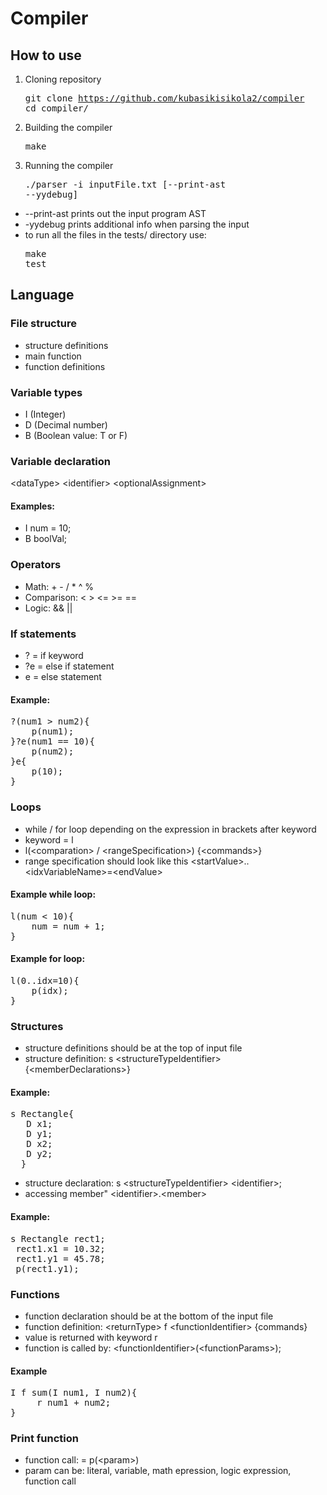 # Compiler 

## How to use 

1)  Cloning repository  <pre>git clone https://github.com/kubasikisikola2/compiler
 cd compiler/ </pre>
2)  Building the compiler  <pre>make</pre>
3)  Running the compiler <pre>./parser -i inputFile.txt [--print-ast --yydebug]</pre>
- --print-ast prints out the input program AST
- -yydebug prints additional info when parsing the input
- to run all the files in the tests/ directory use: <pre>make test</pre>
## Language
### File structure
- structure definitions
- main function
- function definitions
### Variable types
- I (Integer)
- D (Decimal number)
- B (Boolean value: T or F)
### Variable declaration
\<dataType\> \<identifier\> \<optionalAssignment\>  
#### Examples:  
- I num = 10;
- B boolVal;
### Operators
- Math: \+ \- / * ^ %
- Comparison: < > <= >= ==
- Logic: && ||
### If statements
- ? = if keyword
- ?e = else if statement
- e = else statement
#### Example:
<pre>?(num1 > num2){ 
    p(num1); 
}?e(num1 == 10){ 
    p(num2);
}e{ 
    p(10); 
}</pre>
### Loops
- while / for loop depending on the expression in brackets after keyword
- keyword = l
- l(\<comparation\> / \<rangeSpecification\>) {\<commands\>}
- range specification should look like this \<startValue\>..\<idxVariableName\>=\<endValue\>
#### Example while loop:
<pre>l(num < 10){
    num = num + 1;
}</pre>
#### Example for loop:
<pre>l(0..idx=10){
    p(idx);
}</pre>
### Structures
- structure definitions should be at the top of input file
- structure definition: s \<structureTypeIdentifier\> {\<memberDeclarations\>}
 #### Example:
 <pre>s Rectangle{
   D x1;
   D y1;
   D x2;
   D y2;
  }</pre>
- structure declaration: s \<structureTypeIdentifier\> \<identifier\>;
- accessing member" \<identifier\>.\<member\>
 #### Example:
 <pre>s Rectangle rect1;
 rect1.x1 = 10.32;
 rect1.y1 = 45.78;
 p(rect1.y1);</pre>
 ### Functions
- function declaration should be at the bottom of the input file
- function definition: \<returnType\> f \<functionIdentifier\> \{commands\}
- value is returned with keyword r
- function is called by: \<functionIdentifier\>(\<functionParams\>);
#### Example
<pre>I f sum(I num1, I num2){
     r num1 + num2;
}</pre>
### Print function
- function call: = p(\<param\>)
- param can be: literal, variable, math epression, logic expression, function call
  
